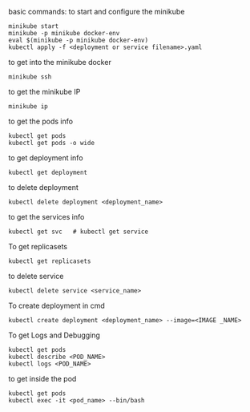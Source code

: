 
basic commands:
to start and configure the minikube
```
minikube start
minikube -p minikube docker-env
eval $(minikube -p minikube docker-env)
kubectl apply -f <deployment or service filename>.yaml
```
to get into the minikube docker
```
minikube ssh
```
to get the minikube IP
```
minikube ip
```
to get the pods info
```
kubectl get pods
kubectl get pods -o wide
```
to get deployment info
```
kubectl get deployment
```
to delete deployment
```
kubectl delete deployment <deployment_name>
```
to get the services info
```
kubectl get svc   # kubectl get service
```
To get replicasets
```
kubectl get replicasets
```
to delete service
```
kubectl delete service <service_name>
```
To create deployment in cmd
```
kubectl create deployment <deployment_name> --image=<IMAGE _NAME>

```
To get Logs and Debugging
```
kubectl get pods
kubectl describe <POD_NAME>
kubectl logs <POD_NAME>

```
to get inside the pod
```
kubectl get pods
kubectl exec -it <pod_name> --bin/bash
```
